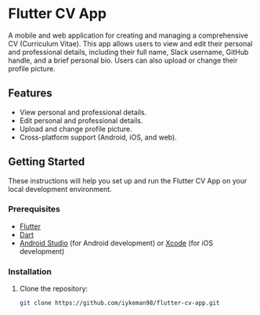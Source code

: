 # Flutter CV App

A mobile and web application for creating and managing a comprehensive CV (Curriculum Vitae). This app allows users to view and edit their personal and professional details, including their full name, Slack username, GitHub handle, and a brief personal bio. Users can also upload or change their profile picture.

## Features

- View personal and professional details.
- Edit personal and professional details.
- Upload and change profile picture.
- Cross-platform support (Android, iOS, and web).

## Getting Started

These instructions will help you set up and run the Flutter CV App on your local development environment.

### Prerequisites

- [Flutter](https://flutter.dev/docs/get-started/install)
- [Dart](https://dart.dev/get-dart)
- [Android Studio](https://developer.android.com/studio) (for Android development) or [Xcode](https://developer.apple.com/xcode/) (for iOS development)

### Installation

1. Clone the repository:

   ```bash
   git clone https://github.com/iykeman98/flutter-cv-app.git
